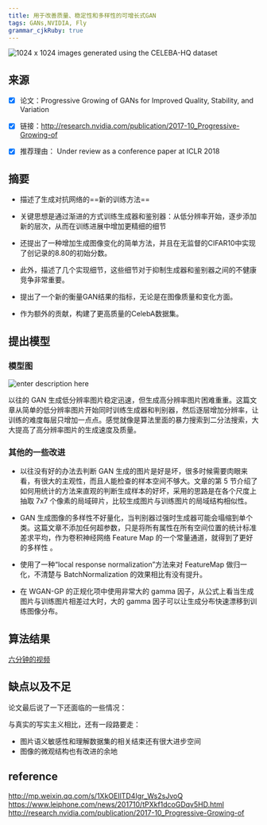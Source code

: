 ```yaml
---
title: 用于改善质量、稳定性和多样性的可增长式GAN
tags: GANs,NVIDIA, Fly
grammar_cjkRuby: true
---
```


![1024 x 1024 images generated using the CELEBA-HQ dataset][1]

## 来源

- [x]  论文：Progressive Growing of GANs for Improved Quality, Stability, and Variation
- [x]  链接：http://research.nvidia.com/publication/2017-10_Progressive-Growing-of
- [x]  推荐理由： Under review as a conference paper at ICLR 2018


## 摘要
- 描述了生成对抗网络的==新的训练方法==

- 关键思想是通过渐进的方式训练生成器和鉴别器：从低分辨率开始，逐步添加新的层次，从而在训练进展中增加更精细的细节

- 还提出了一种增加生成图像变化的简单方法，并且在无监督的CIFAR10中实现了创记录的8.80的初始分数。

- 此外，描述了几个实现细节，这些细节对于抑制生成器和鉴别器之间的不健康竞争非常重要。 

- 提出了一个新的衡量GAN结果的指标，无论是在图像质量和变化方面。 

- 作为额外的贡献，构建了更高质量的CelebA数据集。

## 提出模型
### 模型图
![enter description here][2]

以往的 GAN 生成低分辨率图片稳定迅速，但生成高分辨率图片困难重重。这篇文章从简单的低分辨率图片开始同时训练生成器和判别器，然后逐层增加分辨率，让训练的难度每层只增加一点点。感觉就像是算法里面的暴力搜索到二分法搜索，大大提高了高分辨率图片的生成速度及质量。

### 其他的一些改进
- 以往没有好的办法去判断 GAN  生成的图片是好是坏，很多时候需要肉眼来看，有很大的主观性，而且人能检查的样本空间不够大。文章的第 5 节介绍了如何用统计的方法来直观的判断生成样本的好坏，采用的思路是在各个尺度上抽取 7x7 个像素的局域碎片，比较生成图片与训练图片的局域结构相似性。 

- GAN 生成图像的多样性不好量化，当判别器过强时生成器可能会塌缩到单个类。这篇文章不添加任何超参数，只是将所有属性在所有空间位置的统计标准差求平均，作为卷积神经网络 Feature Map 的一个常量通道，就得到了更好的多样性 。 

- 使用了一种“local response normalization”方法来对 FeatureMap 做归一化，不清楚与 BatchNormalization 的效果相比有没有提升。 

- 在 WGAN-GP 的正规化项中使用非常大的 gamma 因子，从公式上看当生成图片与训练图片相差过大时，大的 gamma 因子可以让生成分布快速漂移到训练图像分布。

## 算法结果

[六分钟的视频](http://v.youku.com/v_show/id_XMzEyODU1MjE5Mg==.html?tpa=dW5pb25faWQ9MTAzMjUyXzEwMDAwMV8wMV8wMQ+)

## 缺点以及不足
论文最后说了一下还面临的一些情况：

与真实的写实主义相比，还有一段路要走：
- 图片语义敏感性和理解数据集的相关结束还有很大进步空间
- 图像的微观结构也有改进的余地

## reference
http://mp.weixin.qq.com/s/1XkOEIlTD4Igr_Ws2sJvoQ
https://www.leiphone.com/news/201710/tPXkf1dcoGDqv5HD.html
http://research.nvidia.com/publication/2017-10_Progressive-Growing-of


  [1]: ./images/1509598618776.jpg
  [2]: ./images/1509598760376.jpg